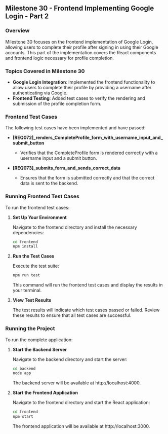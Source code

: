 

## **Milestone 30 - Frontend Implementing Google Login - Part 2**

### **Overview**

Milestone 30 focuses on the frontend implementation of Google Login, allowing users to complete their profile after signing in using their Google accounts. This part of the implementation covers the React components and frontend logic necessary for profile completion.

### **Topics Covered in Milestone 30**

- **Google Login Integration**: Implemented the frontend functionality to allow users to complete their profile by providing a username after authenticating via Google.
- **Frontend Testing**: Added test cases to verify the rendering and submission of the profile completion form.

### **Frontend Test Cases**

The following test cases have been implemented and have passed:

- **[REQ072]_renders_CompleteProfile_form_with_username_input_and_submit_button**
  - Verifies that the CompleteProfile form is rendered correctly with a username input and a submit button.

- **[REQ073]_submits_form_and_sends_correct_data**
  - Ensures that the form is submitted correctly and that the correct data is sent to the backend.

### **Running Frontend Test Cases**

To run the frontend test cases:

1. **Set Up Your Environment**

   Navigate to the frontend directory and install the necessary dependencies:
   
   ```bash
   cd frontend
   npm install
   ```

2. **Run the Test Cases**

   Execute the test suite:
   
   ```bash
   npm run test
   ```

   This command will run the frontend test cases and display the results in your terminal.

3. **View Test Results**

   The test results will indicate which test cases passed or failed. Review these results to ensure that all test cases are successful.

### **Running the Project**

To run the complete application:

1. **Start the Backend Server**

   Navigate to the backend directory and start the server:
   
   ```bash
   cd backend
   node app
   ```

   The backend server will be available at http://localhost:4000.

2. **Start the Frontend Application**

   Navigate to the frontend directory and start the React application:
   
   ```bash
   cd frontend
   npm start
   ```

   The frontend application will be available at http://localhost:3000.
